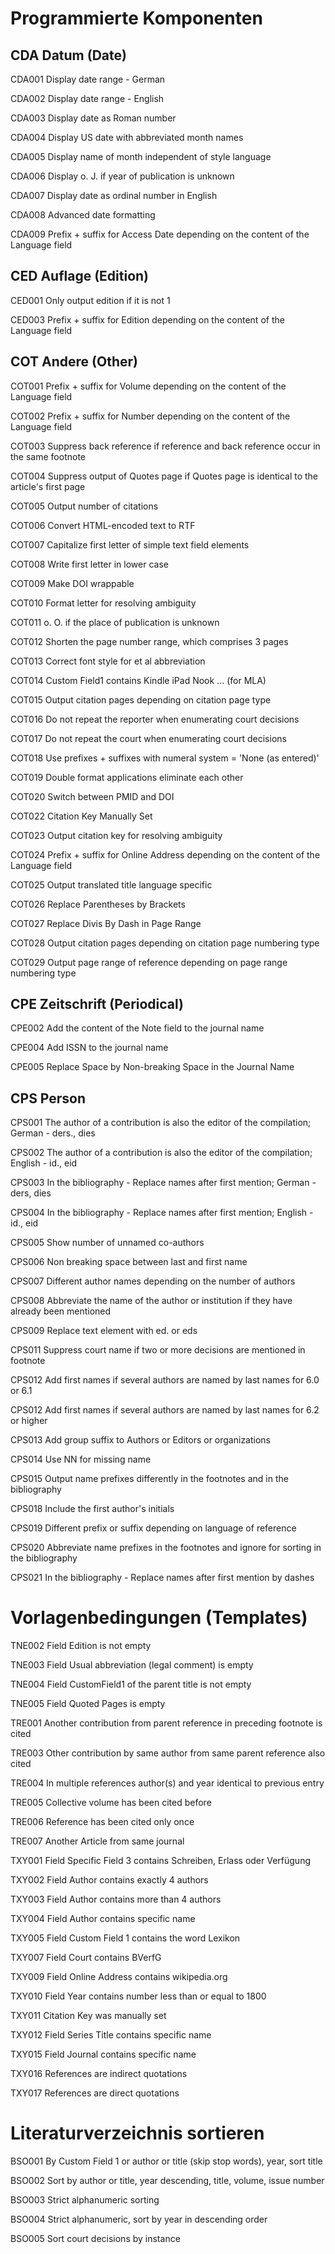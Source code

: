 # Programmierte Komponenten

## CDA Datum (Date)

CDA001 Display date range - German

CDA002 Display date range - English

CDA003 Display date as Roman number

CDA004 Display US date with abbreviated month names

CDA005 Display name of month independent of style language

CDA006 Display o. J. if year of publication is unknown

CDA007 Display date as ordinal number in English

CDA008 Advanced date formatting

CDA009 Prefix + suffix for Access Date depending on the content of the Language field



## CED Auflage (Edition)

CED001 Only output edition if it is not 1

CED003 Prefix + suffix for Edition depending on the content of the Language field



## COT Andere (Other)

COT001 Prefix + suffix for Volume depending on the content of the Language field

COT002 Prefix + suffix for Number depending on the content of the Language field

COT003 Suppress back reference if reference and back reference occur in the same footnote

COT004 Suppress output of Quotes page if Quotes page is identical to the article's first page

COT005 Output number of citations

COT006 Convert HTML-encoded text to RTF

COT007 Capitalize first letter of simple text field elements

COT008 Write first letter in lower case

COT009 Make DOI wrappable

COT010 Format letter for resolving ambiguity

COT011 o. O. if the place of publication is unknown

COT012 Shorten the page number range, which comprises 3 pages

COT013 Correct font style for et al abbreviation

COT014 Custom Field1 contains Kindle iPad Nook ... (for MLA)

COT015 Output citation pages depending on citation page type

COT016 Do not repeat the reporter when enumerating court decisions

COT017 Do not repeat the court when enumerating court decisions

COT018 Use prefixes + suffixes with numeral system = 'None (as entered)'

COT019 Double format applications eliminate each other

COT020 Switch between PMID and DOI

COT022 Citation Key Manually Set

COT023 Output citation key for resolving ambiguity

COT024 Prefix + suffix for Online Address depending on the content of the Language field

COT025 Output translated title language specific

COT026 Replace Parentheses by Brackets

COT027 Replace Divis By Dash in Page Range

COT028 Output citation pages depending on citation page numbering type

COT029 Output page range of reference depending on page range numbering type



## CPE Zeitschrift (Periodical)

CPE002 Add the content of the Note field to the journal name

CPE004 Add ISSN to the journal name

CPE005 Replace Space by Non-breaking Space in the Journal Name



## CPS Person

CPS001 The author of a contribution is also the editor of the compilation; German - ders., dies

CPS002 The author of a contribution is also the editor of the compilation; English - id., eid

CPS003 In the bibliography - Replace names after first mention; German - ders, dies

CPS004 In the bibliography - Replace names after first mention; English - id., eid

CPS005 Show number of unnamed co-authors

CPS006 Non breaking space between last and first name

CPS007 Different author names depending on the number of authors

CPS008 Abbreviate the name of the author or institution if they have already been mentioned

CPS009 Replace text element with ed. or eds

CPS011 Suppress court name if two or more decisions are mentioned in footnote

CPS012 Add first names if several authors are named by last names for 6.0 or 6.1

CPS012 Add first names if several authors are named by last names for 6.2 or higher

CPS013 Add group suffix to Authors or Editors or organizations

CPS014 Use NN for missing name

CPS015 Output name prefixes differently in the footnotes and in the bibliography

CPS018 Include the first author's initials

CPS019 Different prefix or suffix depending on language of reference

CPS020 Abbreviate name prefixes in the footnotes and ignore for sorting in the bibliography

CPS021 In the bibliography - Replace names after first mention by dashes





# Vorlagenbedingungen (Templates)

TNE002 Field Edition is not empty

TNE003 Field Usual abbreviation (legal comment) is empty

TNE004 Field CustomField1 of the parent title is not empty

TNE005 Field Quoted Pages is empty

TRE001 Another contribution from parent reference in preceding footnote is cited

TRE003 Other contribution by same author from same parent reference also cited

TRE004 In multiple references author(s) and year identical to previous entry

TRE005 Collective volume has been cited before

TRE006 Reference has been cited only once

TRE007 Another Article from same journal

TXY001 Field Specific Field 3 contains Schreiben, Erlass oder Verfügung

TXY002 Field Author contains exactly 4 authors

TXY003 Field Author contains more than 4 authors

TXY004 Field Author contains specific name

TXY005 Field Custom Field 1 contains the word Lexikon

TXY007 Field Court contains BVerfG

TXY009 Field Online Address contains wikipedia.org

TXY010 Field Year contains number less than or equal to 1800

TXY011 Citation Key was manually set

TXY012 Field Series Title contains specific name

TXY015 Field Journal contains specific name

TXY016 References are indirect quotations

TXY017 References are direct quotations



# Literaturverzeichnis sortieren

BSO001 By Custom Field 1 or author or title (skip stop words), year, sort title

BSO002 Sort by author or title, year descending, title, volume, issue number

BSO003 Strict alphanumeric sorting

BSO004 Strict alphanumeric, sort by year in descending order

BSO005 Sort court decisions by instance






